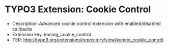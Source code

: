 # TYPO3 Extension: Cookie Control
  * Description: Advanced cookie control extension with enabled/disabled callbacks
  * Extension key: koning_cookie_control
  * TER: http://typo3.org/extensions/repository/view/koning_cookie_control
